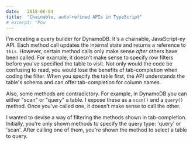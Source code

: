```yaml
---
date:   2018-06-04
title:  "Chainable, auto-refined APIs in TypeScript"
# excerpt: "Pow
---
```


I'm creating a query builder for DynamoDB.
It's a chainable, JavaScript-ey API.  Each method call updates the internal state and returns a reference to `this`.
However, certain method calls only make sense *after* others have been called.
For example, it doesn't make sense to specify row filters before you've specified the table to visit.  Not only would the code be confusing to read,
you would lose the benefits of tab-completion when coding the filter.  When you specify the table first, the API understands the table's schema and
can offer tab-completion for column names.

Also, some methods are contradictory.  For example, in DynamoDB you can either "scan" or "query" a table.  I expose these as a `scan()` and a `query()` method.
Once you've called one, it doesn't make sense to call the other.

I wanted to devise a way of filtering the methods shown in tab-completion.  Initially, you're only shown methods to specify the query type: 'query' or 'scan'.
After calling one of them, you're shown the method to select a table to query.